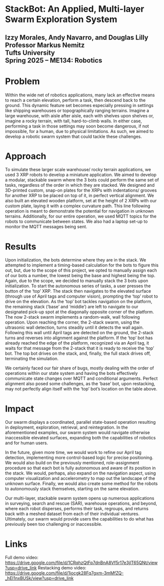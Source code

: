 # **StackBot: An Applied, Multi-layer Swarm Exploration System**

Izzy Morales, Andy Navarro, and Douglas Lilly  
Professor Markus Nemitz  
Tufts University  
Spring 2025 – ME134: Robotics  
---

# **Problem**

Within the wide net of robotics applications, many lack an effective means to reach a certain elevation, perform a task, then descend back to the ground. This dynamic feature set becomes especially pressing in settings like shipping warehouses or topographically ranging terrains. Imagine a large warehouse, with aisle after aisle, each with shelves upon shelves or, imagine a rocky terrain, with tall, hard-to-climb walls. In either case, performing a task in those settings may soon become dangerous, if not impossible, for a human, due to physical limitations. As such, we aimed to develop a robotic swarm system that could tackle these challenges.

# **Approach**

To simulate these larger scale warehouse/ rocky terrain applications, we used 3 XRP robots to develop a miniature application. We aimed to develop a modular, stackable swarm where the 3 bots could perform the same set of tasks, regardless of the order in which they are stacked. We designed and 3D-printed custom, snap-on plates for the XRPs with indentations/ grooves for another XRP to be placed on top of it, in perfect vertical alignment. We also built an elevated wooden platform, set at the height of 2 XRPs with our custom plate, laying it with a complex curvature path. This line following operation is meant to demonstrate the potential for navigation in unknown terrains. Additionally, for our entire operation, we used MQTT topics for the robots to communicate between states. We also had a laptop set-up to monitor the MQTT messages being sent.

# **Results**

Upon initialization, the bots determine where they are in the stack. We attempted to implement a timing-based calculation for the bots to figure this out, but, due to the scope of this project, we opted to manually assign each of our bots a number, the lowest being the base and highest being the top. Again, due to the scope, we decided to manually stack the 3 bots upon initialization. To start the autonomous series of tasks, a user presses the button of the ‘top’ XRP. The stack then navigates to the elevated surface (through use of April tags and computer vision), prompting the ‘top’ robot to drive on the elevation. As the ‘top’ bot tackles navigation on the platform, the remaining stack (‘base’ and ‘middle’) are left to navigate to our designated pick-up spot at the diagonally opposite corner of the platform. The now 2-stack swarm implements a random-walk, wall following operation. Upon reaching the corner, the 2-stack swarm, using the ultrasonic wall detection, turns steadily until it detects the wall again. Following this wall until April tags are detected on the ground, the 2-stack turns and reverses into alignment against the platform. If the ‘top’ bot has already reached the edge of the platform, recognized via an April tag, it waits for that message from the 2-stack that it is ready to receive the ‘top’ bot. The top bot drives on the stack, and, finally, the full stack drives off, terminating the simulation.

We certainly faced our fair share of bugs, mostly dealing with the order of operations within our state system and having the bots effectively communicate state changes over MQTT and conditional arguments. Perfect alignment also posed some challenges, as the ‘base’ bot, upon restacking, may not perfectly align itself with the ‘top’ bot’s location on the table above. 

# **Impact**

Our swarm displays a coordinated, parallel state-based operation resulting in deployment, exploration, retrieval, and reintegration. In the aforementioned examples, our swarm system would navigate otherwise inaccessible elevated surfaces, expanding both the capabilities of robotics and for human users.

In the future, given more time, we would work to refine our April tag detection, implementing more control-based  logic for precise positioning. We would also build on the previously mentioned, role-assignment procedure so that each bot is fully autonomous and aware of its position in the stack. We would, perhaps, also expand on the navigation aspect, using computer visualization and accelerometry to map out the landscape of the unknown surface. Finally, we would also create some method for the robots to autonomously stack themselves, starting on the same elevation.

Our multi-layer, stackable swarm system opens up numerous applications in surveying, search and rescue (SAR), warehouse operations, and beyond, where each robot disperses, performs their task, regroups, and returns back with a meshed dataset from each of their individual ventures. Ultimately, our swarm would provide users the capabilities to do what has previously been too challenging or inaccessible.

# **Links**
Full demo video: https://drive.google.com/file/d/1CRqhzQtFp7dnBnA8Vf5r17e3jlT65QNt/view?usp=drive_link 
Restacking demo video: https://drive.google.com/file/d/1iocgk28Fq7gxm-3mMfZQ-_hEI1nxBUSk/view?usp=drive_link
